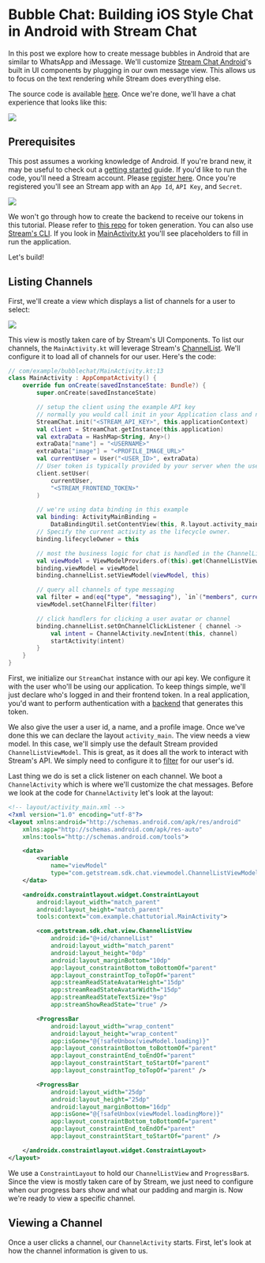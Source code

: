 # Bubble Chat: Building iOS Style Chat in Android with Stream Chat

In this post we explore how to create message bubbles in Android that are similar to WhatsApp and iMessage. We'll customize [Stream Chat Android](https://github.com/GetStream/stream-chat-android)'s built in UI components by plugging in our own message view. This allows us to focus on the text rendering while Stream does everything else.

The source code is available [here](https://github.com/psylinse/stream-android-bubble-chat). Once we're done, we'll have a chat experience that looks like this:

![](images/chat-usernames.png)

## Prerequisites 

This post assumes a working knowledge of Android. If you're brand new, it may be useful to check out a [getting started](https://developer.android.com/training/basics/firstapp) guide. If you'd like to run the code, you'll need a Stream account. Please [register here](https://getstream.io/chat/trial/). Once you're registered you'll see an Stream app with an `App Id`, `API Key`, and `Secret`. 


![](images/stream-app.png)

We won't go through how to create the backend to receive our tokens in this tutorial. Please refer to [this repo](https://github.com/nparsons08/stream-chat-api) for token generation. You can also use [Stream's CLI](https://www.npmjs.com/package/getstream-cli). If you look in [MainActivity.kt](https://github.com/psylinse/stream-android-bubble-chat/blob/master/app/src/main/java/com/example/bubblechat/MainActivity.kt) you'll see placeholders to fill in run the application.

Let's build!

## Listing Channels

First, we'll create a view which displays a list of channels for a user to select:

![](images/channels.png)

This view is mostly taken care of by Stream's UI Components. To list our channels, the `MainActivity.kt` will leverage Stream's [ChannelList](https://github.com/GetStream/stream-chat-android/blob/master/docs/ChannelList.md). We'll configure it to load all of channels for our user. Here's the code:

```kotlin
// com/example/bubblechat/MainActivity.kt:13
class MainActivity : AppCompatActivity() {
    override fun onCreate(savedInstanceState: Bundle?) {
        super.onCreate(savedInstanceState)

        // setup the client using the example API key
        // normally you would call init in your Application class and not the activity
        StreamChat.init("<STREAM_API_KEY>", this.applicationContext)
        val client = StreamChat.getInstance(this.application)
        val extraData = HashMap<String, Any>()
        extraData["name"] = "<USERNAME>"
        extraData["image"] = "<PROFILE_IMAGE_URL>"
        val currentUser = User("<USER_ID>", extraData)
        // User token is typically provided by your server when the user authenticates
        client.setUser(
            currentUser,
            "<STREAM_FRONTEND_TOKEN>"
        )

        // we're using data binding in this example
        val binding: ActivityMainBinding =
            DataBindingUtil.setContentView(this, R.layout.activity_main)
        // Specify the current activity as the lifecycle owner.
        binding.lifecycleOwner = this

        // most the business logic for chat is handled in the ChannelListViewModel view model
        val viewModel = ViewModelProviders.of(this).get(ChannelListViewModel::class.java)
        binding.viewModel = viewModel
        binding.channelList.setViewModel(viewModel, this)

        // query all channels of type messaging
        val filter = and(eq("type", "messaging"), `in`("members", currentUser.id))
        viewModel.setChannelFilter(filter)

        // click handlers for clicking a user avatar or channel
        binding.channelList.setOnChannelClickListener { channel ->
            val intent = ChannelActivity.newIntent(this, channel)
            startActivity(intent)
        }
    }
}
```

First, we initialize our `StreamChat` instance with our api key. We configure it with the user who'll be using our application. To keep things simple, we'll just declare who's logged in and their frontend token. In a real application, you'd want to perform authentication with a [backend](https://getstream.io/blog/tutorial-user-auth-with-stream-chat-feeds/) that generates this token.

We also give the user a user id, a name, and a profile image. Once we've done this we can declare the layout `activity_main`. The view needs a view model. In this case, we'll simply use the default Stream provided `ChannelListViewModel`. This is great, as it does all the work to interact with Stream's API. We simply need to configure it to [filter](https://getstream.io/chat/docs/query_channels/?language=js) for our user's id. 

Last thing we do is set a click listener on each channel. We boot a `ChannelActivity` which is where we'll customize the chat messages. Before we look at the code for `ChannelActivity` let's look at the layout:

```xml
<!-- layout/activity_main.xml -->
<?xml version="1.0" encoding="utf-8"?>
<layout xmlns:android="http://schemas.android.com/apk/res/android"
    xmlns:app="http://schemas.android.com/apk/res-auto"
    xmlns:tools="http://schemas.android.com/tools">

    <data>
        <variable
            name="viewModel"
            type="com.getstream.sdk.chat.viewmodel.ChannelListViewModel" />
    </data>

    <androidx.constraintlayout.widget.ConstraintLayout
        android:layout_width="match_parent"
        android:layout_height="match_parent"
        tools:context="com.example.chattutorial.MainActivity">

        <com.getstream.sdk.chat.view.ChannelListView
            android:id="@+id/channelList"
            android:layout_width="match_parent"
            android:layout_height="0dp"
            android:layout_marginBottom="10dp"
            app:layout_constraintBottom_toBottomOf="parent"
            app:layout_constraintTop_toTopOf="parent"
            app:streamReadStateAvatarHeight="15dp"
            app:streamReadStateAvatarWidth="15dp"
            app:streamReadStateTextSize="9sp"
            app:streamShowReadState="true" />

        <ProgressBar
            android:layout_width="wrap_content"
            android:layout_height="wrap_content"
            app:isGone="@{!safeUnbox(viewModel.loading)}"
            app:layout_constraintBottom_toBottomOf="parent"
            app:layout_constraintEnd_toEndOf="parent"
            app:layout_constraintStart_toStartOf="parent"
            app:layout_constraintTop_toTopOf="parent" />

        <ProgressBar
            android:layout_width="25dp"
            android:layout_height="25dp"
            android:layout_marginBottom="16dp"
            app:isGone="@{!safeUnbox(viewModel.loadingMore)}"
            app:layout_constraintBottom_toBottomOf="parent"
            app:layout_constraintEnd_toEndOf="parent"
            app:layout_constraintStart_toStartOf="parent" />

    </androidx.constraintlayout.widget.ConstraintLayout>
</layout>
```

We use a `ConstraintLayout` to hold our `ChannelListView` and `ProgressBar`s. Since the view is mostly taken care of by Stream, we just need to configure when our progress bars show and what our padding and margin is. Now we're ready to view a specific channel.

## Viewing a Channel

Once a user clicks a channel, our `ChannelActivity` starts. First, let's look at how the channel information is given to us. 

 
